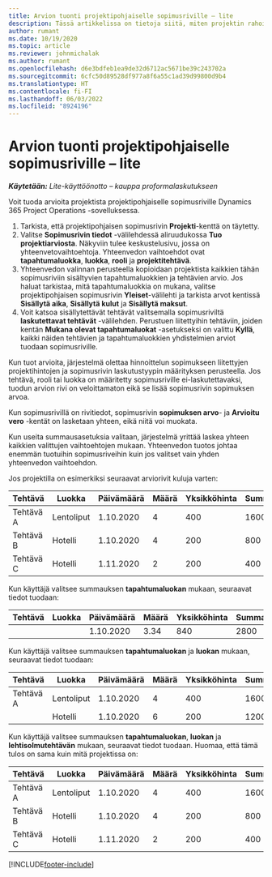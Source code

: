```yaml
---
title: Arvion tuonti projektipohjaiselle sopimusriville – lite
description: Tässä artikkelissa on tietoja siitä, miten projektin rahoitusarviot tuodaan sopimusriville.
author: rumant
ms.date: 10/19/2020
ms.topic: article
ms.reviewer: johnmichalak
ms.author: rumant
ms.openlocfilehash: d6e3bdfeb1ea9de32d6712ac5671be39c243702a
ms.sourcegitcommit: 6cfc50d89528df977a8f6a55c1ad39d99800d9b4
ms.translationtype: HT
ms.contentlocale: fi-FI
ms.lasthandoff: 06/03/2022
ms.locfileid: "8924196"
---
```

# <a name="import-an-estimate-to-a-project-based-contract-line---lite"></a>Arvion tuonti projektipohjaiselle sopimusriville – lite

_**Käytetään:** Lite-käyttöönotto – kauppa proformalaskutukseen_

Voit tuoda arvioita projektista projektipohjaiselle sopimusriville Dynamics 365 Project Operations -sovelluksessa.

1. Tarkista, että projektipohjaisen sopimusrivin **Projekti**-kenttä on täytetty.
2. Valitse **Sopimusrivin tiedot** -välilehdessä aliruudukossa **Tuo projektiarviosta**. Näkyviin tulee keskustelusivu, jossa on yhteenvetovaihtoehtoja. Yhteenvedon vaihtoehdot ovat **tapahtumaluokka**, **luokka**, **rooli** ja **projektitehtävä**.
3. Yhteenvedon valinnan perusteella kopioidaan projektista kaikkien tähän sopimusriviin sisältyvien tapahtumaluokkien ja tehtävien arvio. Jos haluat tarkistaa, mitä tapahtumaluokkia on mukana, valitse projektipohjaisen sopimusrivin **Yleiset**-välilehti ja tarkista arvot kentissä **Sisällytä aika**, **Sisällytä kulut** ja **Sisällytä maksut**. 
4. Voit katsoa sisällytettävät tehtävät valitsemalla sopimusriviltä **laskutettavat tehtävät** -välilehden. Perustuen liitettyihin tehtäviin, joiden kentän **Mukana olevat tapahtumaluokat** -asetukseksi on valittu **Kyllä**, kaikki näiden tehtävien ja tapahtumaluokkien yhdistelmien arviot tuodaan sopimusriville.

Kun tuot arvioita, järjestelmä olettaa hinnoittelun sopimukseen liitettyjen projektihintojen ja sopimusrivin laskutustyypin määrityksen perusteella. Jos tehtävä, rooli tai luokka on määritetty sopimusriville ei-laskutettavaksi, tuodun arvion rivi on veloittamaton eikä se lisää sopimusrivin sopimuksen arvoa.

Kun sopimusrivillä on rivitiedot, sopimusrivin **sopimuksen arvo**- ja **Arvioitu vero** -kentät on lasketaan yhteen, eikä niitä voi muokata.

Kun useita summausasetuksia valitaan, järjestelmä yrittää laskea yhteen kaikkien valittujen vaihtoehtojen mukaan. Yhteenvedon tuotos johtaa enemmän tuotuihin sopimusriveihin kuin jos valitset vain yhden yhteenvedon vaihtoehdon.

Jos projektilla on esimerkiksi seuraavat arviorivit kuluja varten:

| Tehtävä | Luokka | Päivämäärä | Määrä | Yksikköhinta | Summa |
| --- | --- | --- | --- | --- | --- |
| Tehtävä A | Lentoliput | 1.10.2020 | 4 | 400 | 1600 |
| Tehtävä B | Hotelli | 1.10.2020 | 4 | 200 | 800 |
| Tehtävä C | Hotelli | 1.11.2020 | 2 | 200 | 400 |

Kun käyttäjä valitsee summauksen **tapahtumaluokan** mukaan, seuraavat tiedot tuodaan:

| Tehtävä | Luokka | Päivämäärä | Määrä | Yksikköhinta | Summa |
| --- | --- | --- | --- | --- | --- |
| &nbsp; | &nbsp; | 1.10.2020 | 3.34 | 840 | 2800 |

Kun käyttäjä valitsee summauksen **tapahtumaluokan** ja **luokan** mukaan, seuraavat tiedot tuodaan:

| Tehtävä | Luokka | Päivämäärä | Määrä | Yksikköhinta | Summa |
| --- | --- | --- | --- | --- | --- |
| Tehtävä A | Lentoliput | 1.10.2020 | 4 | 400 | 1600 |
| &nbsp;| Hotelli | 1.10.2020 | 6 | 200 | 1200 |

Kun käyttäjä valitsee summauksen **tapahtumaluokan**, **luokan** ja **lehtisolmutehtävän** mukaan, seuraavat tiedot tuodaan. Huomaa, että tämä tulos on sama kuin mitä projektissa on:

| Tehtävä | Luokka | Päivämäärä | Määrä | Yksikköhinta | Summa |
| --- | --- | --- | --- | --- | --- |
| Tehtävä A | Lentoliput | 1.10.2020 | 4 | 400 | 1600 |
| Tehtävä B | Hotelli | 1.10.2020 | 4 | 200 | 800 |
| Tehtävä C | Hotelli | 1.11.2020 | 2 | 200 | 400 |


[!INCLUDE[footer-include](../../includes/footer-banner.md)]